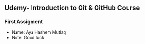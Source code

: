 ## Udemy- Introduction to Git & GitHub Course
### First Assigment

* Name: Aya Hashem Mutlaq
* Note: Good luck
